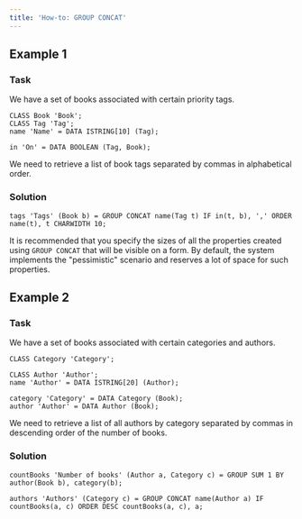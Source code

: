 ```yaml
---
title: 'How-to: GROUP CONCAT'
---
```


## Example 1

### Task

We have a set of books associated with certain priority tags.

```lsf
CLASS Book 'Book';
CLASS Tag 'Tag';
name 'Name' = DATA ISTRING[10] (Tag);

in 'On' = DATA BOOLEAN (Tag, Book);
```

We need to retrieve a list of book tags separated by commas in alphabetical order.

### Solution

```lsf
tags 'Tags' (Book b) = GROUP CONCAT name(Tag t) IF in(t, b), ',' ORDER name(t), t CHARWIDTH 10;
```

It is recommended that you specify the sizes of all the properties created using `GROUP CONCAT` that will be visible on a form. By default, the system implements the "pessimistic" scenario and reserves a lot of space for such properties.

## Example 2

### Task

We have a set of books associated with certain categories and authors.

```lsf
CLASS Category 'Category';

CLASS Author 'Author';
name 'Author' = DATA ISTRING[20] (Author);

category 'Category' = DATA Category (Book);
author 'Author' = DATA Author (Book);
```

We need to retrieve a list of all authors by category separated by commas in descending order of the number of books.

### Solution

```lsf
countBooks 'Number of books' (Author a, Category c) = GROUP SUM 1 BY author(Book b), category(b);

authors 'Authors' (Category c) = GROUP CONCAT name(Author a) IF countBooks(a, c) ORDER DESC countBooks(a, c), a;
```
